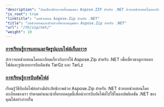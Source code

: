 ```yaml
---
"description": "ปลดล็อกศักยภาพทั้งหมดของ Aspose.ZIP สำหรับ .NET ด้วยบทช่วยสอนโดยละเอียดและตัวอย่างการใช้งานจริงของเรา เรียนรู้วิธีการบีบอัด แตกไฟล์ และจัดการไฟล์ ZIP ในแอปพลิเคชัน .NET ของคุณอย่างมีประสิทธิภาพ"
"is_root": true
"linktitle": "บทช่วยสอน Aspose.Zip สำหรับ .NET"
"title": "บทช่วยสอนและตัวอย่างที่ครอบคลุมของ Aspose.Zip สำหรับ .NET"
"url": "/th/zip/net/"
"weight": 10
---
```


### [การเรียนรู้การแยกและจัดรูปแบบไฟล์เก็บถาวร](./mastering-archive-extraction-and-formats/)
สำรวจบทช่วยสอนโดยละเอียดเกี่ยวกับการใช้ Aspose.Zip สำหรับ .NET เพื่อเชี่ยวชาญการแยกไฟล์และรูปแบบการบีบอัดเช่น TarGz และ TarLz
### [การเรียนรู้การบีบอัดไฟล์](./file-compress/)
เรียนรู้วิธีบีบอัดไฟล์อย่างมีประสิทธิภาพด้วย Aspose.Zip สำหรับ .NET ด้วยบทช่วยสอนโดยละเอียดของเรา ทำตามคำแนะนำที่ครอบคลุมนี้เพื่อนำการบีบอัดไฟล์ไปใช้ในแอปพลิเคชัน .NET ของคุณได้อย่างราบรื่น